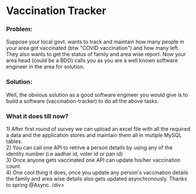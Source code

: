 <h1>Vaccination Tracker</h1>
<h3> Problem: </h3>
<body>
Suppose your local govt. wants to track and maintain how many people in your area got vaccinated (btw "COVID vaccination") and how many left. They also wants to get the status 
of family and area wise report. Now your area head (could be a BDO) calls you as you are a well known software engineer in the area for solution.
</body>

<h3> Solution: </h3>
<body>
Well, the obvious solution as a good software engineer you would give is to build a software (vaccination-tracker) to do all the above tasks.
</body>

<h3> What it does till now? </h3>

<body>
<div>1) After first round of survey we can upload an excel file with all the required a data and the application stores and maintain them all in mutiple MySQL tables.</div>
<div>2) You can call one API to retrive a person details by using any of the identity number (i.e aadhar id, voter id or pan id)</div>
<div>3) Once anyone gets vaccinated one API can update his/her vaccination count </div>
<div> 4) One cool thing it does, once you update any person's vaccination details the family and area wise details also gets updated asynchronously. Thanks to spring @Async.
/div>
</body>

